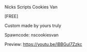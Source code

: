 Nicks Scripts Cookies Van

[FREE]

Custom made by yours truly

Spawncode: nscookiesvan

Preview: https://youtu.be/IBBGul7Zzkc
